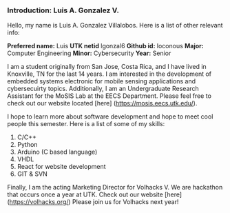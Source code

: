 ### Introduction: Luis A. Gonzalez V.

Hello, my name is Luis A. Gonzalez Villalobos. Here is a list of other relevant info:

**Preferred name:** Luis
**UTK netid** lgonzal6
**Github id:** loconous
**Major:** Computer Engineering
**Minor:** Cybersecurity
**Year:** Senior

I am a student originally from San Jose, Costa Rica, and I have lived in Knoxville, TN for the last 14 years. I am interested in the development of embedded systems electronic for mobile sensing applications and cybersecuirty topics. Additionally, I am an Undergraduate Research Assistant for the MoSIS Lab at the EECS Department. Please feel free to check out our website located [here] (https://mosis.eecs.utk.edu/).

I hope to learn more about software development and hope to meet cool people this semester. Here is a list of some of my skills:
1. C/C++
2. Python
3. Arduino (C based language)
4. VHDL
5. React for website development
6. GIT & SVN

Finally, I am the acting Marketing Director for Volhacks V. We are hackathon that occurs once a year at UTK. Check out our website [here] (https://volhacks.org/) Please join us for Volhacks next year!
